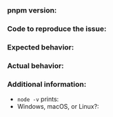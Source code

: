 <!--
**Please only file bugs/feature requests for pnpm here.**

If you have a question that is not answered in our FAQ: https://pnpm.js.org/en/faq
then it is best to ask it in our Discord chatroom:
https://discord.gg/mThkzAT

If your issue is a bug, please follow the format below:
-->

### pnpm version:

### Code to reproduce the issue:

<!--
If there was a fatal error also include a gist of your node_modules/.pnpm-debug.log file.
-->

### Expected behavior:

### Actual behavior:

### Additional information:

 - `node -v` prints:
 - Windows, macOS, or Linux?:
